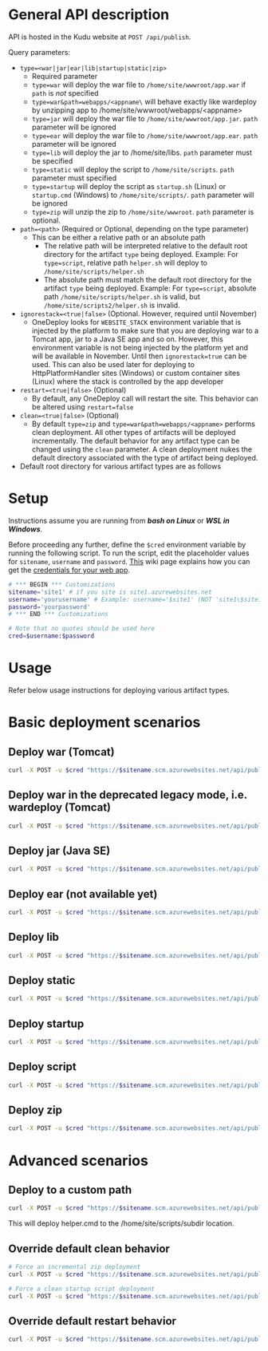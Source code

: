 # General API description

API is hosted in the Kudu website at `POST /api/publish`.

Query parameters:
- `type=<war|jar|ear|lib|startup|static|zip>`
    - Required parameter
    - `type=war` will deploy the war file to `/home/site/wwwroot/app.war` if `path` is _not_ specified
    - `type=war&path=webapps/<appname\` will behave exactly like wardeploy by unzipping app to /home/site/wwwroot/webapps/\<appname\>
    - `type=jar` will deploy the war file to `/home/site/wwwroot/app.jar`. `path` parameter will be ignored
    - `type=ear` will deploy the war file to `/home/site/wwwroot/app.ear`. `path` parameter will be ignored
    - `type=lib` will deploy the jar to /home/site/libs. `path` parameter must be specified
    - `type=static` will deploy the script to `/home/site/scripts`. `path` parameter must specified
    - `type=startup` will deploy the script as `startup.sh` (Linux) or `startup.cmd` (Windows) to `/home/site/scripts/`. `path` parameter will be ignored
    - `type=zip` will unzip the zip to `/home/site/wwwroot`. `path` parameter is optional.
- `path=<path>` (Required or Optional, depending on the type parameter)
    - This can be either a relative path or an absolute path
        - The relative path will be interpreted relative to the default root directory for the artifact `type` being deployed. Example: For `type=script`, relative path `helper.sh` will deploy to `/home/site/scripts/helper.sh`
        - The absolute path must match the default root directory for the artifact `type` being deployed. Example: For `type=script`, absolute path `/home/site/scripts/helper.sh` is valid, but `/home/site/scripts2/helper.sh` is invalid.
- `ignorestack=<true|false>` (Optional. However, required until November)
    - OneDeploy looks for `WEBSITE_STACK` environment variable that is injected by the platform to make sure that you are deploying war to a Tomcat app, jar to a Java SE app and so on. However, this environment variable is not being injected by the platform yet and will be available in November. Until then `ignorestack=true` can be used. This can also be used later for deploying to HttpPlatformHandler sites (Windows) or custom container sites (Linux) where the stack is controlled by the app developer
- `restart=<true|false>` (Optional)
    - By default, any OneDeploy call will restart the site. This behavior can be altered using `restart=false`
- `clean=<true|false>` (Optional)
    - By default `type=zip` and `type=war&path=webapps/<appname>` performs clean deployment. All other types of artifacts will be deployed incrementally. The default behavior for any artifact type can be changed using the `clean` parameter. A clean deployment nukes the default directory associated with the type of artifact being deployed.
- Default root directory for various artifact types are as follows

# Setup

Instructions assume you are running from *__bash on Linux__* or *__WSL in Windows__*.

Before proceeding any further, define the `$cred` environment variable by running the following script. To run the script, edit the placeholder values for `sitename`, `username` and `password`. [This](https://github.com/projectkudu/kudu/wiki/Deployment-credentials) wiki page explains how you can get the [credentials for your web app](https://github.com/projectkudu/kudu/wiki/Deployment-credentials).

```bash
# *** BEGIN *** Customizations
sitename='site1' # if you site is site1.azurewebsites.net
username='yourusername' # Example: username='$site1' (NOT 'site1\$site1', NOT 'site1\site1'. Also, note the single quotes.)
password='yourpassword'
# *** END *** Customizations

# Note that no quotes should be used here
cred=$username:$password
```

# Usage

Refer below usage instructions for deploying various artifact types.

# Basic deployment scenarios

## Deploy war (Tomcat)

```bash
curl -X POST -u $cred "https://$sitename.scm.azurewebsites.net/api/publish?type=war&ignorestack=true" --data-binary @'../apps/bin/tiny-testapp.war'
```

## Deploy war in the deprecated legacy mode, i.e. wardeploy   (Tomcat)

```bash
curl -X POST -u $cred "https://$sitename.scm.azurewebsites.net/api/publish?type=war&path=webapps/ROOT&ignorestack=true" --data-binary @'../apps/bin/tiny-testapp.war'
```

## Deploy jar (Java SE)

```bash
curl -X POST -u $cred "https://$sitename.scm.azurewebsites.net/api/publish?type=jar&ignorestack=true" --data-binary @'../apps/bin/petclinic-use-java8.jar'
```

## Deploy ear (not available yet)

```bash
curl -X POST -u $cred "https://$sitename.scm.azurewebsites.net/api/publish?type=ear&ignorestack=true" --data-binary @'../apps/bin/petclinic-use-java8.jar'
```

## Deploy lib

```bash
curl -X POST -u $cred "https://$sitename.scm.azurewebsites.net/api/publish?type=lib&ignorestack=true&path=mydriver.jar" --data-binary @'../apps/bin/postgresql-driver.jar'
```
## Deploy static

```bash
curl -X POST -u $cred "https://$sitename.scm.azurewebsites.net/api/publish?type=static&ignorestack=true&path=mytest.txt" --data-binary @'../apps/bin/test.txt'
```
## Deploy startup

```bash
curl -X POST -u $cred "https://$sitename.scm.azurewebsites.net/api/publish?type=startup&ignorestack=true" --data-binary @'../apps/bin/startup.cmd'
```

## Deploy script

```bash
curl -X POST -u $cred "https://$sitename.scm.azurewebsites.net/api/publish?type=script&ignorestack=true&path=helper.cmd" --data-binary @'../apps/bin/helper.cmd'
```
## Deploy zip

```bash
curl -X POST -u $cred "https://$sitename.scm.azurewebsites.net/api/publish?type=zip&ignorestack=true" --data-binary @'../apps/bin/ziptest.zip'
```

# Advanced scenarios

## Deploy to a custom path

```bash
curl -X POST -u $cred "https://$sitename.scm.azurewebsites.net/api/publish?type=script&ignorestack=true&path=subdir/helper.cmd" --data-binary @'../apps/bin/helper.cmd'
```

This will deploy helper.cmd to the /home/site/scripts/subdir location.

## Override default clean behavior

```bash
# Force an incremental zip deployment
curl -X POST -u $cred "https://$sitename.scm.azurewebsites.net/api/publish?type=zip&ignorestack=true&clean=false" --data-binary @'../apps/bin/ziptest.zip'
```

```bash
# Force a clean startup script deployment
curl -X POST -u $cred "https://$sitename.scm.azurewebsites.net/api/publish?type=startup&ignorestack=true&clean=true" --data-binary @'../apps/bin/startup.cmd'
```

## Override default restart behavior

```bash
curl -X POST -u $cred "https://$sitename.scm.azurewebsites.net/api/publish?type=startup&ignorestack=true&restart=false" --data-binary @'../apps/bin/startup.cmd'
```
